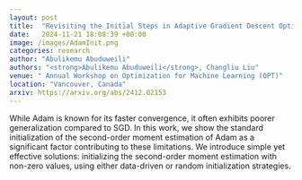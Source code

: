 ```yaml
---
layout: post
title:  "Revisiting the Initial Steps in Adaptive Gradient Descent Optimization"
date:   2024-11-21 18:08:39 +00:00
image: /images/AdamInit.png
categories: research
author: "Abulikemu Abuduweili"
authors: "<strong>Abulikemu Abuduweili</strong>, Changliu Liu"
venue: " Annual Workshop on Optimization for Machine Learning (OPT)"
location: "Vancouver, Canada"
arxiv: https://arxiv.org/abs/2412.02153 
---
```



While Adam is known for its faster convergence, it often exhibits poorer generalization compared to SGD. In this work, 
we show the standard initialization of the second-order moment estimation of Adam as a significant factor contributing 
to these limitations. We introduce simple yet effective solutions: initializing the second-order moment estimation with non-zero values, 
using either data-driven or random initialization strategies. 
